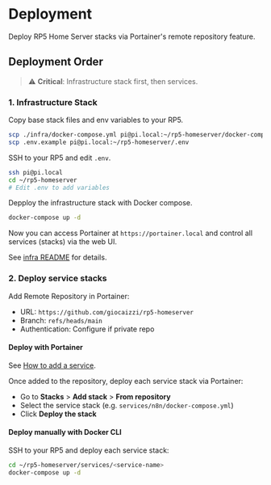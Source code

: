 # Deployment

Deploy RP5 Home Server stacks via Portainer's remote repository feature.

## Deployment Order

> ⚠️ **Critical**: Infrastructure stack first, then services.

### 1. Infrastructure Stack

Copy base stack files and env variables to your RP5.

```bash
scp ./infra/docker-compose.yml pi@pi.local:~/rp5-homeserver/docker-compose.yml
scp .env.example pi@pi.local:~/rp5-homeserver/.env
```

SSH to your RP5 and edit `.env`.

```bash
ssh pi@pi.local
cd ~/rp5-homeserver
# Edit .env to add variables
```

Depploy the infrastructure stack with Docker compose.
```bash
docker-compose up -d
```

Now you can access Portainer at `https://portainer.local` and control all services (stacks) via the web UI.

See [infra README](../infra/README.md) for details.

### 2. Deploy service stacks

Add Remote Repository in Portainer:
- URL: `https://github.com/giocaizzi/rp5-homeserver`
- Branch: `refs/heads/main`
- Authentication: Configure if private repo

#### Deploy with Portainer

See [How to add a service](./services.md).

Once added to the repository, deploy each service stack via Portainer:
- Go to **Stacks** > **Add stack** > **From repository**
- Select the service stack (e.g. `services/n8n/docker-compose.yml`)
- Click **Deploy the stack**

#### Deploy manually with Docker CLI

SSH to your RP5 and deploy each service stack:
```bash
cd ~/rp5-homeserver/services/<service-name>
docker-compose up -d
```
